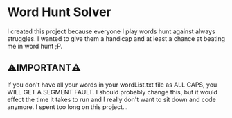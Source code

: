 
# Word Hunt Solver
I created this project because everyone I play words hunt against always struggles. I wanted to give them a handicap and at least a chance at beating me in word hunt ;P. 



## ⚠️IMPORTANT⚠️

If you don't have all your words in your wordList.txt file as ALL CAPS, you WILL GET A SEGMENT FAULT. I should probably change this, but it would effect the time it takes to run and I really don't want to sit down and code anymore. I spent too long on this project...
